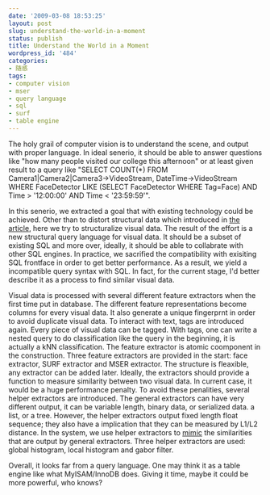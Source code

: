 ```yaml
---
date: '2009-03-08 18:53:25'
layout: post
slug: understand-the-world-in-a-moment
status: publish
title: Understand the World in a Moment
wordpress_id: '484'
categories:
- 随感
tags:
- computer vision
- mser
- query language
- sql
- surf
- table engine
---
```


The holy grail of computer vision is to understand the scene, and output with proper language. In ideal senerio, it should be able to answer questions like "how many people visited our college this afternoon" or at least given result to a query like "SELECT COUNT(*) FROM Camera1|Camera2|Camera3->VideoStream, DateTime->VideoStream WHERE FaceDetector LIKE (SELECT FaceDetector WHERE Tag=Face) AND Time > '12:00:00' AND Time < '23:59:59'".

In this senerio, we extracted a goal that with existing technology could be achieved. Other than to distort structural data which introduced in [the article](http://jsms.me/?p=399), here we try to structuralize visual data. The result of the effort is a new structural query language for visual data. It should be a subset of existing SQL and more over, ideally, it should be able to collabrate with other SQL engines. In practice, we sacrified the compatibility with exisiting SQL frontface in order to get better performance. As a result, we yield a incompatible query syntax with SQL. In fact, for the current stage, I'd better describe it as a process to find similar visual data.

Visual data is processed with several different feature extractors when the first time put in database. The different feature representations become columns for every visual data. It also generate a unique fingerprnt in order to avoid duplicate visual data. To interact with text, tags are introduced again. Every piece of visual data can be tagged. With tags, one can write a nested query to do classification like the query in the beginning, it is actually a kNN classification. The feature extractor is atomic coomponent in the construction. Three feature extractors are provided in the start: face extractor, SURF extractor and MSER extractor. The structure is fleaxible, any extractor can be added later. Ideally, the extractors should provide a function to measure similarity between two visual data. In current case, it would be a huge performance penalty. To avoid these penalities, several helper extractors are introduced. The general extractors can have very different output, it can be variable length, binary data, or serialized data. a list, or a tree. However, the helper extractors output fixed length float sequence; they also have a implication that they can be measured by L1/L2 distance. In the system, we use helper extractors to [mimic](http://jsms.me/?p=450) the similarities that are output by general extractors. Three helper extractors are used: global histogram, local histogram and gabor filter.

Overall, it looks far from a query language. One may think it as a table engine like what MyISAM/InnoDB does. Giving it time, maybe it could be more powerful, who knows?
